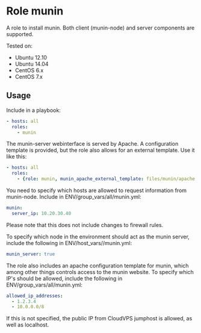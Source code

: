 # Role munin

A role to install munin. Both client (munin-node) and server components are supported.

Tested on:

 * Ubuntu 12.10
 * Ubuntu 14.04
 * CentOS 6.x
 * CentOS 7.x

## Usage

Include in a playbook:

```yaml
- hosts: all
  roles:
    - munin
```

The munin-server webinterface is served by Apache. A configuration template is provided, but the role also allows for an external template. Use it like this:

```yaml
- hosts: all
  roles:
    - {role: munin, munin_apache_external_template: files/munin/apache.conf.j2 }
```

You need to specify which hosts are allowed to request information from munin-node. Include in ENV/group_vars/all/munin.yml:

```yaml
munin:
  server_ip: 10.20.30.40
```

Please note that this does not include changes to firewall rules.


To specify which node in the environment should act as the munin server, include the following in ENV/host_vars/<munin-server-hostname>/munin.yml:

```yaml
munin_server: true
```

The role also includes an apache configuration template for munin, which among other things controls access to the munin website. To specify which IP's should be allowed, include the following in ENV/group_vars/all/munin.yml:

```yaml
allowed_ip_addresses:
  - 1.2.3.4
  - 10.0.0.0/8
```

If this is not specified, the public IP from CloudVPS jumphost is allowed, as well as localhost.
